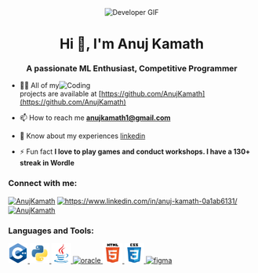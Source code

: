 <div style="text-align:center;">
    <img alt="Developer GIF" width="800" src="https://media.giphy.com/media/qgQUggAC3Pfv687qPC/giphy.gif">
</div>

<h1 align="center">Hi 👋, I'm Anuj Kamath</h1>
<h3 align="center">A passionate ML Enthusiast, Competitive Programmer</h3>


<img align="right" alt="Coding" width="400" src="https://media.giphy.com/media/765ccrAiB0g9z6EApL/giphy.gif" alt="Developer GIF" style="float: right;">


- 👨‍💻 All of my projects are available at [https://github.com/AnujKamath](https://github.com/AnujKamath)

- 📫 How to reach me **anujkamath1@gmail.com**

- 📄 Know about my experiences [linkedin](https://www.linkedin.com/in/anuj-kamath-0a1ab6131/)

- ⚡ Fun fact **I love to play games and conduct workshops. I have a 130+ streak in Wordle**

<h3 align="left">Connect with me:</h3>
<p align="left">
<a href="https://www.instagram.com/gold_rhino10" target="blank"><img align="center" src="https://raw.githubusercontent.com/rahuldkjain/github-profile-readme-generator/master/src/images/icons/Social/instagram.svg" alt="AnujKamath" height="30" width="40" /></a>
<a href="https://www.linkedin.com/in/anuj-kamath-0a1ab6131" target="blank"><img align="center" src="https://raw.githubusercontent.com/rahuldkjain/github-profile-readme-generator/master/src/images/icons/Social/linked-in-alt.svg" alt="https://www.linkedin.com/in/anuj-kamath-0a1ab6131/" height="30" width="40" /></a>
<a href="https://leetcode.com/anujkamath2/" target="blank"><img align="center" src="https://raw.githubusercontent.com/rahuldkjain/github-profile-readme-generator/master/src/images/icons/Social/leet-code.svg" alt="AnujKamath" height="30" width="40" /></a>
</p>


<h3 align="left">Languages and Tools:</h3>
<p align="left">
<a href="https://www.w3schools.com/cpp/" target="_blank" rel="noreferrer"> <img src="https://raw.githubusercontent.com/devicons/devicon/master/icons/cplusplus/cplusplus-original.svg" alt="cplusplus" width="40" height="40"/> </a>
<a href="https://www.w3schools.com/python/" target="_blank" rel="noreferrer"> <img src="https://raw.githubusercontent.com/devicons/devicon/master/icons/python/python-original.svg" alt="python" width="40" height="40"/> </a>
<a href="https://www.java.com" target="_blank" rel="noreferrer"> <img src="https://raw.githubusercontent.com/devicons/devicon/master/icons/java/java-original.svg" alt="java" width="40" height="40"/> </a>
<a href="https://www.oracle.com/database/" target="_blank" rel="noreferrer"> <img src="https://www.vectorlogo.zone/logos/oracle/oracle-icon.svg" alt="oracle" width="40" height="40"/> </a>
<a href="https://www.w3.org/html/" target="_blank" rel="noreferrer"> <img src="https://raw.githubusercontent.com/devicons/devicon/master/icons/html5/html5-original-wordmark.svg" alt="html5" width="40" height="40"/> </a>
<a href="https://www.w3schools.com/css/" target="_blank" rel="noreferrer"> <img src="https://raw.githubusercontent.com/devicons/devicon/master/icons/css3/css3-original-wordmark.svg" alt="css3" width="40" height="40"/> </a>
<a href="https://www.figma.com/" target="_blank" rel="noreferrer"> <img src="https://www.vectorlogo.zone/logos/figma/figma-icon.svg" alt="figma" width="40" height="40"/> </a>
</p>



